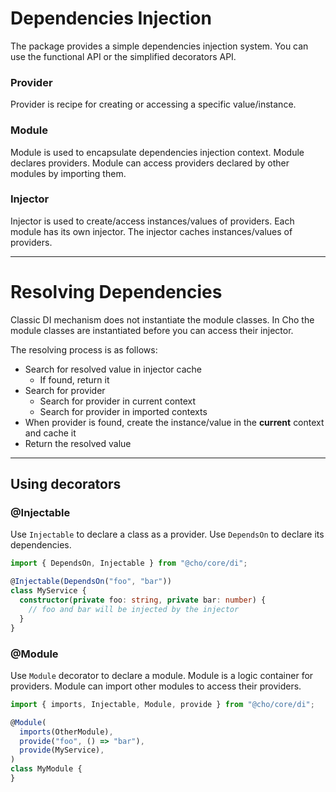 # Dependencies Injection

The package provides a simple dependencies injection system. You can use the functional API or the simplified decorators
API.

### Provider

Provider is recipe for creating or accessing a specific value/instance.

### Module

Module is used to encapsulate dependencies injection context. Module declares providers. Module can access providers
declared by other modules by importing them.

### Injector

Injector is used to create/access instances/values of providers. Each module has its own injector. The injector caches
instances/values of providers.

---

# Resolving Dependencies

Classic DI mechanism does not instantiate the module classes. In Cho the module classes are instantiated before you can
access their injector.

The resolving process is as follows:

- Search for resolved value in injector cache
  - If found, return it
- Search for provider
  - Search for provider in current context
  - Search for provider in imported contexts
- When provider is found, create the instance/value in the **current** context and cache it
- Return the resolved value

---

## Using decorators

### @Injectable

Use `Injectable` to declare a class as a provider. Use `DependsOn` to declare its dependencies.

```ts
import { DependsOn, Injectable } from "@cho/core/di";

@Injectable(DependsOn("foo", "bar"))
class MyService {
  constructor(private foo: string, private bar: number) {
    // foo and bar will be injected by the injector
  }
}
```

### @Module

Use `Module` decorator to declare a module. Module is a logic container for providers. Module can import other modules
to access their providers.

```ts
import { imports, Injectable, Module, provide } from "@cho/core/di";

@Module(
  imports(OtherModule),
  provide("foo", () => "bar"),
  provide(MyService),
)
class MyModule {
}
```
